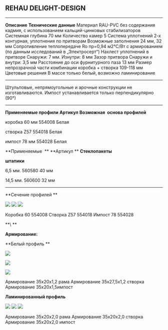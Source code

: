 ## REHAU DELIGHT-DESIGN

* * *

  **Описание**                                             **Технические данные**
  Материал                                                 RAU-PVC без содержания кадмия, с использованием кальций-цинковых стабилизаторов
  Системная глубина                                        70 мм
  Количество камер                                         5
  Система уплотнений                                       2-х контурная, уплотнения по притворам
  Возможные заполнения                                     24 мм, 32 мм
  Сопротивление теплопередаче                              Ro пр=0,94 м2°С/Вт с армированием (по данным исследований в „Электросерт“)
  Нахлест уплотнений в притворе                            Снаружи: 7 мм. Изнутри: 8 мм
  Зазор притвора                                           Снаружи и внутри: 3,5 мм
  Расстояние до оси фурнитурного паза                      13 мм
  Размер непрозрачной части комбинации коробка + створка   109-118 мм
  Цветовые решения                                         В массе только белый, возможно ламинирование

* * *

Штульповые, непрямоугольные и арочные конструкции не изготавливаются.
Импост устанавливается только перпендикулярно (90°)

* * *

  **Применяемые профили**   **Артикул**    **Возможная  основа профилей**

  коробка 60 мм             554008         Белая

  створка Z57               554018         Белая

  импост 78 мм              554028         Белая

  **Применяемые  **         **Артикул **   **Стеклопакеты**

  **штапики**                              

  6,5 мм.                   560580         40 мм

  14,5 мм.                  560600         32 мм

* * *

**Сечение профилей **

![](./Delight-Design/media/image1.png)
![](./Delight-Design/media/image2.png)
![](./Delight-Design/media/image3.png)

Коробка 60 554008 Створка Z57 554018 Импост 78 554028

**\\
**

**Армирование:**

**Белый профиль **

![](./Delight-Design/media/image4.png)

![](./Delight-Design/media/image5.png)

![](./Delight-Design/media/image6.png)

Армирование 35х20х1,2 рама Армирование 35х27,5х1,2 створка Армирование
35x20x1,5импост

**Ламинированный профиль**

![](./Delight-Design/media/image4.png)
![](./Delight-Design/media/image5.png)
![](./Delight-Design/media/image6.png)

Армирование 35х20х2,0 рама Армирование 35х20х2,0 створка Армирование
35x20x2,0 импост
